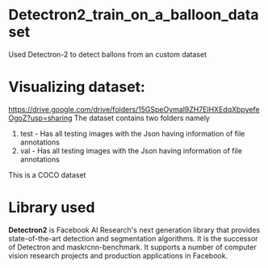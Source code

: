 # Detectron2_train_on_a_balloon_dataset
Used Detectron-2 to detect ballons from an custom dataset
# Visualizing dataset:
https://drive.google.com/drive/folders/15GSpeOymal9ZH7ElHXEdqXbpyefeOgoZ?usp=sharing
The dataset contains two folders namely 
1. test - Has all testing images with the Json having information of file annotations
2. val - Has all testing images with the Json having information of file annotations

This is a COCO dataset

# Library used
**Detectron2** is Facebook AI Research's next generation library that provides state-of-the-art detection and segmentation algorithms. It is the successor of Detectron and maskrcnn-benchmark. It supports a number of computer vision research projects and production applications in Facebook.
